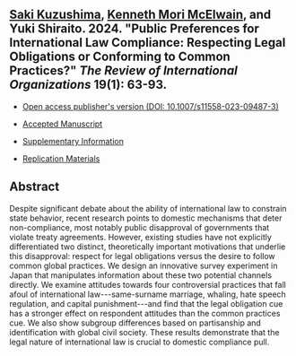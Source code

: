 ## [Saki Kuzushima](https://sakikuzushima.github.io/), [Kenneth Mori McElwain](https://www.kennethmcelwain.com/), and Yuki Shiraito. 2024. "Public Preferences for International Law Compliance: Respecting Legal Obligations or Conforming to Common Practices?" _The Review of International Organizations_ 19(1): 63-93.

- [Open access publisher's version (DOI: 10.1007/s11558-023-09487-3)](https://doi.org/10.1007/s11558-023-09487-3)

- [Accepted Manuscript](../files/intl_survey.pdf)

- [Supplementary Information](../files/intl_survey_si.pdf)

- [Replication Materials](https://doi.org/10.7910/DVN/KTLTPS)

## Abstract
Despite significant debate about the ability of international law to constrain state behavior, recent research points to domestic mechanisms that deter non-compliance, most notably public disapproval of governments that violate treaty agreements. However, existing studies have not explicitly differentiated two distinct, theoretically important motivations that underlie this disapproval: respect for legal obligations versus the desire to follow common global practices. We design an innovative survey experiment in Japan that manipulates information about these two potential channels directly. We examine attitudes towards four controversial practices that fall afoul of international law---same-surname marriage, whaling, hate speech regulation, and capital punishment---and find that the legal obligation cue has a stronger effect on respondent attitudes than the common practices cue. We also show subgroup differences based on partisanship and identification with global civil society. These results demonstrate that the legal nature of international law is crucial to domestic compliance pull.
